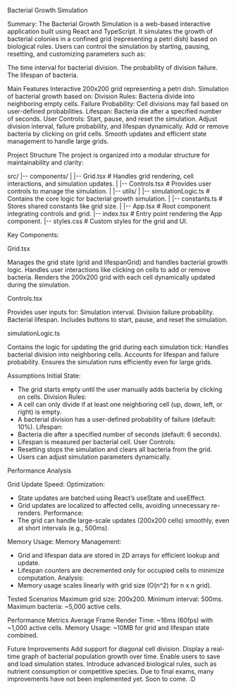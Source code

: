 Bacterial Growth Simulation

Summary:
The Bacterial Growth Simulation is a web-based interactive application built using React and TypeScript. It simulates the growth of bacterial colonies in a confined grid (representing a petri dish) based on biological rules. Users can control the simulation by starting, pausing, resetting, and customizing parameters such as:

The time interval for bacterial division.
The probability of division failure.
The lifespan of bacteria.

Main Features
Interactive 200x200 grid representing a petri dish.
Simulation of bacterial growth based on:
Division Rules: Bacteria divide into neighboring empty cells.
Failure Probability: Cell divisions may fail based on user-defined probabilities.
Lifespan: Bacteria die after a specified number of seconds.
User Controls:
Start, pause, and reset the simulation.
Adjust division interval, failure probability, and lifespan dynamically.
Add or remove bacteria by clicking on grid cells.
Smooth updates and efficient state management to handle large grids.


Project Structure
The project is organized into a modular structure for maintainability and clarity:

src/
|-- components/
|   |-- Grid.tsx          # Handles grid rendering, cell interactions, and simulation updates.
|   |-- Controls.tsx      # Provides user controls to manage the simulation.
|
|-- utils/
|   |-- simulationLogic.ts # Contains the core logic for bacterial growth simulation.
|   |-- constants.ts       # Stores shared constants like grid size.
|
|-- App.tsx               # Root component integrating controls and grid.
|-- index.tsx             # Entry point rendering the App component.
|-- styles.css            # Custom styles for the grid and UI.

Key Components:

Grid.tsx

Manages the grid state (grid and lifespanGrid) and handles bacterial growth logic.
Handles user interactions like clicking on cells to add or remove bacteria.
Renders the 200x200 grid with each cell dynamically updated during the simulation.

Controls.tsx

Provides user inputs for:
Simulation interval.
Division failure probability.
Bacterial lifespan.
Includes buttons to start, pause, and reset the simulation.

simulationLogic.ts

Contains the logic for updating the grid during each simulation tick:
Handles bacterial division into neighboring cells.
Accounts for lifespan and failure probability.
Ensures the simulation runs efficiently even for large grids.


Assumptions
Initial State:
- The grid starts empty until the user manually adds bacteria by clicking on cells.
Division Rules:
- A cell can only divide if at least one neighboring cell (up, down, left, or right) is empty.
- A bacterial division has a user-defined probability of failure (default: 10%).
Lifespan:
- Bacteria die after a specified number of seconds (default: 6 seconds).
- Lifespan is measured per bacterial cell.
User Controls:
- Resetting stops the simulation and clears all bacteria from the grid.
- Users can adjust simulation parameters dynamically.

Performance Analysis

Grid Update Speed:
Optimization:
- State updates are batched using React’s useState and useEffect.
- Grid updates are localized to affected cells, avoiding unnecessary re-renders.
Performance:
- The grid can handle large-scale updates (200x200 cells) smoothly, even at short intervals (e.g., 500ms).

Memory Usage:
Memory Management:
- Grid and lifespan data are stored in 2D arrays for efficient lookup and update.
- Lifespan counters are decremented only for occupied cells to minimize computation.
Analysis:
- Memory usage scales linearly with grid size (O(n^2) for n x n grid).

Tested Scenarios
Maximum grid size: 200x200.
Minimum interval: 500ms.
Maximum bacteria: ~5,000 active cells.

Performance Metrics
Average Frame Render Time: ~16ms (60fps) with ~1,000 active cells.
Memory Usage: ~10MB for grid and lifespan state combined.


Future Improvements
Add support for diagonal cell division.
Display a real-time graph of bacterial population growth over time.
Enable users to save and load simulation states.
Introduce advanced biological rules, such as nutrient consumption or competitive species.
Due to final exams, many improvements have not been implemented yet. Soon to come. :D

